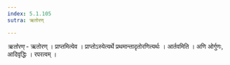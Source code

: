 ```yaml
---
index: 5.1.105
sutra: ऋतोरण्

---
```

_ऋतोरण्_ - ऋतोरण् । प्राप्तमित्येव । प्राप्तोऽस्येत्यर्थे प्रथमान्तादृतोरणित्यर्थः । आर्तवमिति । अणि ओर्गुणः, आदिवृद्धिः । रपरत्वम् । 